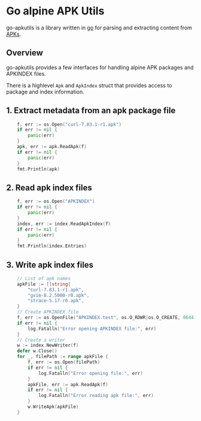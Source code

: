 # Go alpine APK Utils

go-apkutils is a library written in [go](http://golang.org) for parsing and extracting content from [APKs](https://wiki.alpinelinux.org/wiki/Package_management).

## Overview

go-apkutils provides a few interfaces for handling alpine APK packages and APKINDEX files. 

There is a highlevel `Apk` and `ApkIndex` struct that provides access to package and index information.

## 1. Extract metadata from an apk package file
```go
	f, err := os.Open("curl-7.83.1-r1.apk")
	if err != nil {
		panic(err)
	}
	apk, err := apk.ReadApk(f)
	if err != nil {
		panic(err)
	}
	fmt.Println(apk)
```

## 2. Read apk index files
```go
	f, err := os.Open("APKINDEX")
	if err != nil {
		panic(err)
	}
	index, err := index.ReadApkIndex(f)
	if err != nil {
		panic(err)
	}
	fmt.Println(index.Entries)
```
## 3. Write apk index files
```go
    // List of apk names
    apkFile := []string{
        "curl-7.83.1-r1.apk",
        "gvim-8.2.5000-r0.apk",
        "strace-5.17-r0.apk",
    }
    // Create APKINDEX file
    f, err := os.OpenFile("APKINDEX.test", os.O_RDWR|os.O_CREATE, 0644)
    if err != nil {
        log.Fatalln("Error opening APKINDEX file:", err)
    }
    // Create a writer
    w := index.NewWriter(f)
    defer w.Close()
    for _, filePath := range apkFile {
        f, err := os.Open(filePath)
        if err != nil {
            log.Fatalln("Error opening file:", err)
        }
        apkFile, err := apk.ReadApk(f)
        if err != nil {
            log.Fatalln("Error reading apk file:", err)
        }
        w.WriteApk(apkFile)
    }
```
